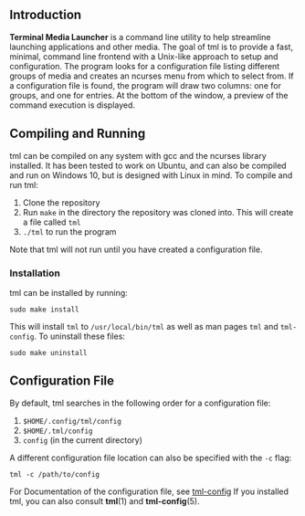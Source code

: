 ## Introduction

**Terminal Media Launcher** is a command line utility to help streamline launching applications and other media. The goal of tml is to provide a fast, minimal, command line frontend with a Unix-like approach to setup and configuration. The program looks for a configuration file listing different groups of media and creates an ncurses menu from which to select from. If a configuration file is found, the program will draw two columns: one for groups, and one for entries. At the bottom of the window, a preview of the command execution is displayed.

## Compiling and Running

tml can be compiled on any system with gcc and the ncurses library installed. It has been tested to work on Ubuntu, and can also be compiled and run on Windows 10, but is designed with Linux in mind. To compile and run tml:

1. Clone the repository
2. Run `make` in the directory the repository was cloned into. This will create a file called `tml`
3. `./tml` to run the program

Note that tml will not run until you have created a configuration file.

### Installation

tml can be installed by running:

```
sudo make install
```

This will install `tml` to `/usr/local/bin/tml` as well as man pages `tml` and `tml-config`.
To uninstall these files:

```
sudo make uninstall
```

## Configuration File

By default, tml searches in the following order for a configuration file:

1. `$HOME/.config/tml/config`
2. `$HOME/.tml/config`
3. `config` (in the current directory)

A different configuration file location can also be specified with the `-c` flag:

```
tml -c /path/to/config
```

For Documentation of the configuration file, see [tml-config](tml-config.md)
If you installed tml, you can also consult **tml**(1) and **tml-config**(5).

